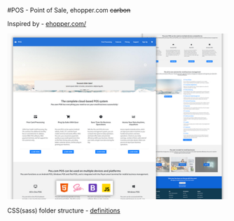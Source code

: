 #POS - Point of Sale, ehopper.com ~~carbon~~

Inspired by - <a href='https://ehopper.com/'>ehopper.com/</a>

![alt_text](screenshots/pos-landing-page.jpg)

CSS(sass) folder structure - <a href='https://github.com/kelvink96/sass-folder-structure'>definitions</a>

